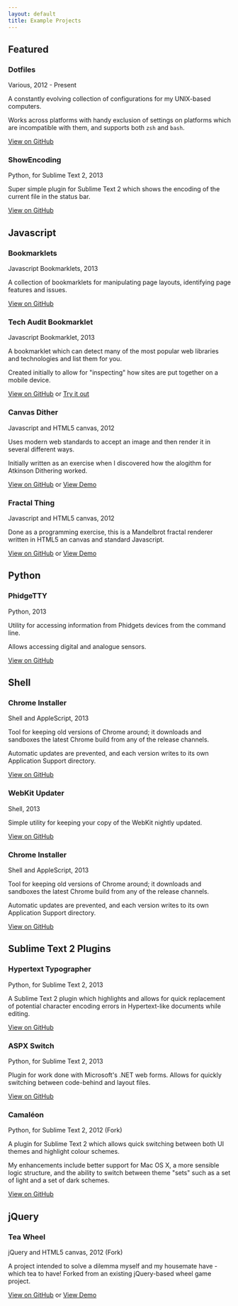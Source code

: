 ```yaml
---
layout: default
title: Example Projects
---
```

## Featured

### Dotfiles

Various, 2012 - Present

A constantly evolving collection of configurations for my UNIX-based computers.

Works across platforms with handy exclusion of settings on platforms which are incompatible with them, and supports both `zsh` and `bash`.

[View on GitHub](https://github.com/geoffstokes/dotfiles)

### ShowEncoding

Python, for Sublime Text 2, 2013

Super simple plugin for Sublime Text 2 which shows the encoding of the current file in the status bar.

[View on GitHub](https://github.com/geoffstokes/ShowEncoding)

## Javascript

### Bookmarklets

Javascript Bookmarklets, 2013

A collection of bookmarklets for manipulating page layouts, identifying page features and issues.

[View on GitHub](https://github.com/geoffstokes/bookmarklets)

### Tech Audit Bookmarklet

Javascript Bookmarklet, 2013

A bookmarklet which can detect many of the most popular web libraries and technologies and list them for you.

Created initially to allow for "inspecting" how sites are put together on a mobile device.

[View on GitHub](https://github.com/geoffstokes/tech-audit-bookmarklet) or [Try it out](http://geoffstokes.github.io/tech-audit-bookmarklet)

### Canvas Dither

Javascript and HTML5 canvas, 2012

Uses modern web standards to accept an image and then render it in several different ways.

Initially written as an exercise when I discovered how the alogithm for Atkinson Dithering worked.

[View on GitHub](https://github.com/geoffstokes/canvas-dither) or [View Demo](http://geoffstokes.github.com/canvas-dither/)

### Fractal Thing

Javascript and HTML5 canvas, 2012

Done as a programming exercise, this is a Mandelbrot fractal renderer written in HTML5 an canvas and standard Javascript.

[View on GitHub](https://github.com/geoffstokes/fractal-thing) or [View Demo](http://geoffstokes.github.com/fractal-thing/)

## Python

### PhidgeTTY

Python, 2013

Utility for accessing information from Phidgets devices from the command line.

Allows accessing digital and analogue sensors.

[View on GitHub](https://github.com/geoffstokes/phidgetty)

## Shell

### Chrome Installer

Shell and AppleScript, 2013

Tool for keeping old versions of Chrome around; it downloads and sandboxes the latest Chrome build from any of the release channels.

Automatic updates are prevented, and each version writes to its own Application Support directory.

[View on GitHub](https://github.com/geoffstokes/chrome-installer)

### WebKit Updater

Shell, 2013

Simple utility for keeping your copy of the WebKit nightly updated.

[View on GitHub](https://github.com/geoffstokes/webkit-updater)

### Chrome Installer

Shell and AppleScript, 2013

Tool for keeping old versions of Chrome around; it downloads and sandboxes the latest Chrome build from any of the release channels.

Automatic updates are prevented, and each version writes to its own Application Support directory.

[View on GitHub](https://github.com/geoffstokes/chrome-installer)

## Sublime Text 2 Plugins

### Hypertext Typographer

Python, for Sublime Text 2, 2013

A Sublime Text 2 plugin which highlights and allows for quick replacement of potential character encoding errors in Hypertext-like documents while editing.

[View on GitHub](https://github.com/geoffstokes/HypertextTypographer)

### ASPX Switch

Python, for Sublime Text 2, 2013

Plugin for work done with Microsoft's .NET web forms. Allows for quickly switching between code-behind and layout files.

[View on GitHub](https://github.com/geoffstokes/HypertextTypographer)

### Camaléon

Python, for Sublime Text 2, 2012 (Fork)

A plugin for Sublime Text 2 which allows quick switching between both UI themes and highlight colour schemes.

My enhancements include better support for Mac OS X, a more sensible logic structure, and the ability to switch between theme "sets" such as a set of light and a set of dark schemes.

[View on GitHub](https://github.com/geoffstokes/Camaleon)

## jQuery

### Tea Wheel

jQuery and HTML5 canvas, 2012 (Fork)

A project intended to solve a dilemma myself and my housemate have - which tea to have! Forked from an existing jQuery-based wheel game project.

[View on GitHub](https://github.com/geoffstokes/jquery-teawheel) or [View Demo](http://geoffstokes.github.com/jquery-teawheel/)